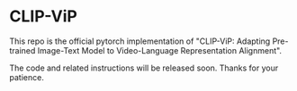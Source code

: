 # CLIP-ViP

This repo is the official pytorch implementation of "CLIP-ViP: Adapting Pre-trained Image-Text Model to Video-Language
Representation Alignment". 

The code and related instructions will be released soon. Thanks for your patience.
